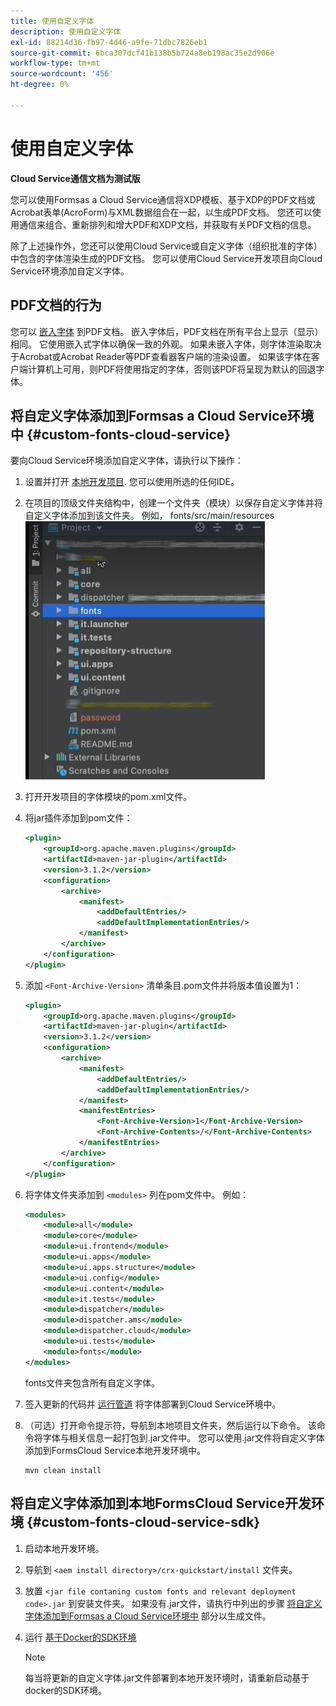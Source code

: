 ```yaml
---
title: 使用自定义字体
description: 使用自定义字体
exl-id: 88214d36-fb97-4d46-a9fe-71dbc7826eb1
source-git-commit: 6bca307dcf41b138b5b724a8eb198ac35e2d906e
workflow-type: tm+mt
source-wordcount: '456'
ht-degree: 0%

---
```


# 使用自定义字体

**Cloud Service通信文档为测试版**

您可以使用Formsas a Cloud Service通信将XDP模板、基于XDP的PDF文档或Acrobat表单(AcroForm)与XML数据组合在一起，以生成PDF文档。 您还可以使用通信来组合、重新排列和增大PDF和XDP文档，并获取有关PDF文档的信息。

除了上述操作外，您还可以使用Cloud Service或自定义字体（组织批准的字体）中包含的字体渲染生成的PDF文档。 您可以使用Cloud Service开发项目向Cloud Service环境添加自定义字体。

## PDF文档的行为

您可以 [嵌入字体](https://adobedocs.github.io/experience-manager-forms-cloud-service-developer-reference/references/output-sync/#tag/PrintedOutputOptions) 到PDF文档。 嵌入字体后，PDF文档在所有平台上显示（显示）相同。 它使用嵌入式字体以确保一致的外观。 如果未嵌入字体，则字体渲染取决于Acrobat或Acrobat Reader等PDF查看器客户端的渲染设置。 如果该字体在客户端计算机上可用，则PDF将使用指定的字体，否则该PDF将呈现为默认的回退字体。

## 将自定义字体添加到Formsas a Cloud Service环境中 {#custom-fonts-cloud-service}

要向Cloud Service环境添加自定义字体，请执行以下操作：

1. 设置并打开 [本地开发项目](setup-local-development-environment.md). 您可以使用所选的任何IDE。
1. 在项目的顶级文件夹结构中，创建一个文件夹（模块）以保存自定义字体并将自定义字体添加到该文件夹。 例如， fonts/src/main/resources
   ![Fonts文件夹](assets/fonts.png)

1. 打开开发项目的字体模块的pom.xml文件。
1. 将jar插件添加到pom文件：

   ```xml
   <plugin>
       <groupId>org.apache.maven.plugins</groupId>
       <artifactId>maven-jar-plugin</artifactId>
       <version>3.1.2</version>
       <configuration>
           <archive>
               <manifest>
                   <addDefaultEntries/>
                   <addDefaultImplementationEntries/>
               </manifest>
           </archive>
       </configuration>
   </plugin>
   ```

1. 添加 `<Font-Archive-Version>` 清单条目.pom文件并将版本值设置为1：

   ```xml
   <plugin>
       <groupId>org.apache.maven.plugins</groupId>
       <artifactId>maven-jar-plugin</artifactId>
       <version>3.1.2</version>
       <configuration>
           <archive>
               <manifest>
                   <addDefaultEntries/>
                   <addDefaultImplementationEntries/>
               </manifest>
               <manifestEntries>
                   <Font-Archive-Version>1</Font-Archive-Version>
                   <Font-Archive-Contents>/</Font-Archive-Contents>
               </manifestEntries> 
           </archive>
       </configuration>
   </plugin>
   ```

1. 将字体文件夹添加到 `<modules>` 列在pom文件中。 例如：

   ```xml
   <modules>
       <module>all</module>
       <module>core</module>
       <module>ui.frontend</module>
       <module>ui.apps</module>
       <module>ui.apps.structure</module>
       <module>ui.config</module>
       <module>ui.content</module>
       <module>it.tests</module>
       <module>dispatcher</module>
       <module>dispatcher.ams</module>
       <module>dispatcher.cloud</module>
       <module>ui.tests</module>
       <module>fonts</module>
   </modules>
   ```

   fonts文件夹包含所有自定义字体。

1. 签入更新的代码并 [运行管道](/help/implementing/cloud-manager/deploy-code.md) 将字体部署到Cloud Service环境中。

1. （可选）打开命令提示符，导航到本地项目文件夹，然后运行以下命令。 该命令将字体与相关信息一起打包到.jar文件中。 您可以使用.jar文件将自定义字体添加到FormsCloud Service本地开发环境中。

   ```shell
   mvn clean install
   ```

## 将自定义字体添加到本地FormsCloud Service开发环境 {#custom-fonts-cloud-service-sdk}

1. 启动本地开发环境。
1. 导航到 `<aem install directory>/crx-quickstart/install` 文件夹。
1. 放置 `<jar file contaning custom fonts and relevant deployment code>.jar` 到安装文件夹。 如果没有.jar文件，请执行中列出的步骤 [将自定义字体添加到Formsas a Cloud Service环境中](#custom-fonts-cloud-service) 部分以生成文件。
1. 运行 [基于Docker的SDK环境](setup-local-development-environment.md#docker-microservices)


   >[!NOTE]
   >
   >每当将更新的自定义字体.jar文件部署到本地开发环境时，请重新启动基于docker的SDK环境。

